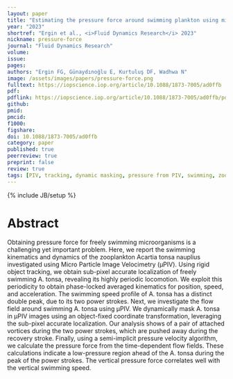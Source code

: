 ```yaml
---
layout: paper
title: "Estimating the pressure force around swimming plankton using micro particle image velocimetry"
year: "2023"
shortref: "Ergin et al., <i>Fluid Dynamics Research</i> 2023"
nickname: pressure-force
journal: "Fluid Dynamics Research"
volume:
issue:
pages:
authors: "Ergin FG, Günaydınoğlu E, Kurtuluş DF, Wadhwa N"
image: /assets/images/papers/pressure-force.png
fulltext: https://iopscience.iop.org/article/10.1088/1873-7005/ad0ffb
pdf:
pdflink: https://iopscience.iop.org/article/10.1088/1873-7005/ad0ffb/pdf
github:
pmid:
pmcid:
f1000:
figshare:
doi: 10.1088/1873-7005/ad0ffb
category: paper
published: true
peerreview: true
preprint: false
review: true
tags: [PIV, tracking, dynamic masking, pressure from PIV, swimming, zooplankton]
---
```


{% include JB/setup %}

# Abstract

Obtaining pressure force for freely swimming microorganisms is a challenging yet important problem. Here, we report the swimming kinematics and dynamics of the zooplankton Acartia tonsa nauplius investigated using Micro Particle Image Velocimetry (µPIV). Using rigid object tracking, we obtain sub-pixel accurate localization of freely swimming A. tonsa, revealing its highly periodic locomotion. We exploit this periodicity to obtain phase-locked averaged kinematics for position, speed, and acceleration. The swimming speed profile of A. tonsa has a distinct double peak, due to its two power strokes. Next, we investigate the flow field around swimming A. tonsa using µPIV. We dynamically mask A. tonsa in µPIV images using an object-fixed coordinate transformation, leveraging the sub-pixel accurate localization. Our analysis shows of a pair of attached vortices during the two power strokes, which are pushed away during the recovery stroke. Finally, using a semi-implicit pressure velocity algorithm, we calculate the pressure force from the time-dependent flow fields. These calculations indicate a low-pressure region ahead of the A. tonsa during the peak of the power strokes. The vertical pressure force correlates well with the vertical swimming speed.
